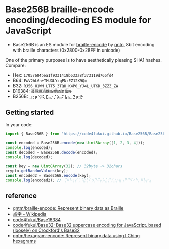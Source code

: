 # Base256B braille-encode encoding/decoding ES module for JavaScript

- Base256B is an ES module for [braille-encode](https://github.com/qntm/braille-encode/) by [qntn](https://github.com/qntm), 8bit encoding with braille characters (0x2800-0x28FF in unicode)

One of the primary purposes is to have aesthetically pleasing SHA1 hashes. Compare:

- Hex:    `17057684bea1f9331418b633a8f373119d765fd4`
- B64:    `FwV2hL6h+TMUGLYzqPNzEZ12X9Q=`
- B32:    `RJ56_U1WM_LTT5_3TQH_K4P0_YJ4L_UTKD_3ZZZ_ZW`
- B16384: `叕蒄綨涓婐暶嫪崷婆歶旴`
- B256B:  `⣰⢐⡶⠑⡽⢅⣏⣤⡐⡈⡵⣤⠍⣧⣦⣀⣙⡶⣺⡓`

## Getting started

In your code:

```javascript
import { Base256B } from "https://code4fukui.github.io/Base256B/Base256B.js";

const encoded = Base256B.encode(new Uint8Array([1, 2, 3, 4]));
console.log(encoded);
const decoded = Base256B.decode(encoded);
console.log(decoded);

const key = new Uint8Array(32); // 32byte -> 32chars
crypto.getRandomValues(key);
const encoded2 = Base256B.encode(key);
console.log(encoded2); // ⢉⠶⠧⢢⡜⢈⠨⣗⢃⠇⡲⡙⠭⡤⡥⣁⡛⡘⣐⡢⣶⢠⠟⠛⠻⠔⠳⡀⠿⢧⡶⣠
```

## reference

- [qntm/braille-encode: Represent binary data as Braille](https://github.com/qntm/braille-encode/tree/main)
- [点字 - Wikipedia](https://ja.wikipedia.org/wiki/%E7%82%B9%E5%AD%97#Unicode)
- [code4fukui/Base16384](https://github.com/code4fukui/Base16384)
- [code4fukui/Base32: Base32 uppercase encoding for JavaScript, based (loosely) on Crockford's Base32](https://github.com/code4fukui/Base32)
- [qntm/hexagram-encode: Represent binary data using I Ching hexagrams](https://github.com/qntm/hexagram-encode)

